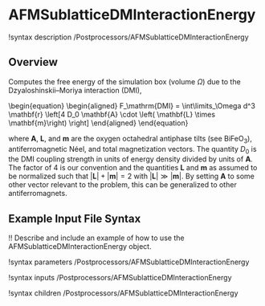# AFMSublatticeDMInteractionEnergy

!syntax description /Postprocessors/AFMSublatticeDMInteractionEnergy

## Overview

Computes the free energy of the simulation box (volume $\Omega$) due to the Dzyaloshinskii–Moriya interaction (DMI),

\begin{equation}
  \begin{aligned}
    F_\mathrm{DMI} = \int\limits_\Omega d^3 \mathbf{r} \left[4 D_0 \mathbf{A} \cdot \left( \mathbf{L} \times \mathbf{m}\right) \right]
  \end{aligned}
\end{equation}

where $\mathbf{A}$, $\mathbf{L}$, and $\mathbf{m}$ are the oxygen octahedral antiphase tilts (see $\mathrm{BiFeO}_3$), antiferromagnetic Néel, and total magnetization vectors. The quantity $D_0$ is the DMI coupling strength in units of energy density divided by units of $\mathbf{A}$. The factor of $4$ is our convention and the quantities $\mathbf{L}$ and $\mathbf{m}$ as assumed to be normalized such that $|\mathbf{L}|+|\mathbf{m}| = 2$ with $|\mathbf{L}| \gg |\mathbf{m}|$. By setting $\mathbf{A}$ to some other vector relevant to the problem, this can be generalized to other antiferromagnets.

## Example Input File Syntax

!! Describe and include an example of how to use the AFMSublatticeDMInteractionEnergy object.

!syntax parameters /Postprocessors/AFMSublatticeDMInteractionEnergy

!syntax inputs /Postprocessors/AFMSublatticeDMInteractionEnergy

!syntax children /Postprocessors/AFMSublatticeDMInteractionEnergy
